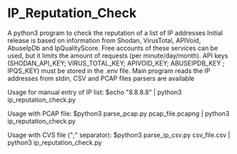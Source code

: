 # IP_Reputation_Check
A python3 program to check the reputation of a list of IP addresses
Initial release is based on information from Shodan, VirusTotal, APIVoid, AbuseIpDb and IpQualityScore.
Free accounts of these services can be used, but it limits the amount of requests (per minute/day/month).
API keys (SHODAN_API_KEY; VIRUS_TOTAL_KEY; APIVOID_KEY; ABUSEIPDB_KEY ; IPQS_KEY) must be stored in the .env file.
Main program reads the IP addresses from stdin, CSV and PCAP files parsers are available

Usage for manual entry of IP list: 
$echo "8.8.8.8" | python3 ip_reputation_check.py

Usage with PCAP file:
$python3 parse_pcap.py pcap_file.pcapng | python3 ip_reputation_check.py 

Usage with CVS file (";" separator):
$python3 parse_ip_csv.py csv_file.csv | python3 ip_reputation_check.py
